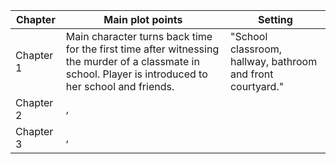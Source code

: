 |Chapter|Main plot points|Setting|
|---|---|---|
|Chapter 1|Main character turns back time for the first time after witnessing the murder of a classmate in school. Player is introduced to her school and friends.|"School classroom, hallway, bathroom and front courtyard."|
|Chapter 2|,|
|Chapter 3|,|

